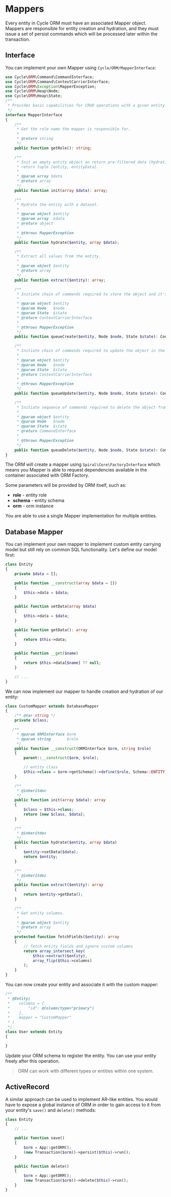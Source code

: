 # Mappers
Every entity in Cycle ORM must have an associated Mapper object. Mappers are responsible for entity creation and hydration, and they must issue a set of persist commands which will be processed later within the transaction.

## Interface
You can implement your own Mapper using `Cycle/ORM/MapperInterface`:

```php
use Cycle\ORM\Command\CommandInterface;
use Cycle\ORM\Command\ContextCarrierInterface;
use Cycle\ORM\Exception\MapperException;
use Cycle\ORM\Heap\Node;
use Cycle\ORM\Heap\State;
/**
 * Provides basic capabilities for CRUD operations with a given entity class (role).
 */
interface MapperInterface
{
    /**
     * Get the role name the mapper is responsible for.
     *
     * @return string
     */
    public function getRole(): string;

    /**
     * Init an empty entity object an return pre-filtered data (hydration will happen on a later stage). Must
     * return tuple [entity, entityData].
     *
     * @param array $data
     * @return array
     */
    public function init(array $data): array;

    /**
     * Hydrate the entity with a dataset.
     *
     * @param object $entity
     * @param array  $data
     * @return object
     *
     * @throws MapperException
     */
    public function hydrate($entity, array $data);

    /**
     * Extract all values from the entity.
     *
     * @param object $entity
     * @return array
     */
    public function extract($entity): array;

    /**
     * Initiate chain of commands required to store the object and it's data into persistent storage.
     *
     * @param object $entity
     * @param Node   $node
     * @param State  $state
     * @return ContextCarrierInterface
     *
     * @throws MapperException
     */
    public function queueCreate($entity, Node $node, State $state): ContextCarrierInterface;

    /**
     * Initiate chain of commands required to update the object in the persistent storage.
     *
     * @param object $entity
     * @param Node   $node
     * @param State  $state
     * @return ContextCarrierInterface
     *
     * @throws MapperException
     */
    public function queueUpdate($entity, Node $node, State $state): ContextCarrierInterface;

    /**
     * Initiate sequence of commands required to delete the object from the persistent storage.
     *
     * @param object $entity
     * @param Node   $node
     * @param State  $state
     * @return CommandInterface
     *
     * @throws MapperException
     */
    public function queueDelete($entity, Node $node, State $state): CommandInterface;
}
```

The ORM will create a mapper using `Spiral\Core\FactoryInterface` which means you Mapper is able to request dependencies available in
the container associated with ORM Factory.

Some parameters will be provided by ORM itself, such as:
  * **role** - entity role
  * **schema** - entity schema
  * **orm** - orm instance

You are able to use a single Mapper implementation for multiple entities.

## Database Mapper
You can implement your own mapper to implement custom entity carrying model but still rely on common SQL functionality.
Let's define our model first:

```php
class Entity
{
    private $data = [];

    public function __construct(array $data = [])
    {
        $this->data = $data;
    }

    public function setData(array $data)
    {
        $this->data = $data;
    }

    public function getData(): array
    {
        return $this->data;
    }

    public function __get($name)
    {
        return $this->data[$name] ?? null;
    }

    // ...
}
```

We can now implement our mapper to handle creation and hydration of our entity:

```php
class CustomMapper extends DatabaseMapper
{
    /** @var string */
    private $class;

   /**
     * @param ORMInterface $orm
     * @param string       $role
     */
    public function __construct(ORMInterface $orm, string $role)
    {
        parent::__construct($orm, $role);

        // entity class
        $this->class = $orm->getSchema()->define($role, Schema::ENTITY);
    }

    /**
     * @inheritdoc
     */
    public function init(array $data): array
    {
        $class = $this->class;
        return [new $class, $data];
    }

    /**
     * @inheritdoc
     */
    public function hydrate($entity, array $data)
    {
        $entity->setData($data);
        return $entity;
    }

    /**
     * @inheritdoc
     */
    public function extract($entity): array
    {
        return $entity->getData();
    }

    /**
     * Get entity columns.
     *
     * @param object $entity
     * @return array
     */
    protected function fetchFields($entity): array
    {
        // fetch entity fields and ignore custom columns
        return array_intersect_key(
            $this->extract($entity),
            array_flip($this->columns)
        );
    }
}
```

You can now create your entity and associate it with the custom mapper:

```php
/**
 * @Entity(
 *    columns = {
 *        "id": @Column(type="primary")
 *    },
 *    mapper = "CustomMapper"
 * )
 */
class User extends Entity
{

}
```

Update your ORM schema to register the entity. You can use your entity freely after this operation.

> ORM can work with different types or entities within one system.

## ActiveRecord
A similar approach can be used to implement AR-like entities. You would have to expose a global instance of ORM in order to gain access to it
from your entity's `save()` and `delete()` methods:

```php
class Entity
{
    // ...

    public function save()
    {
        $orm = App::getORM();
        (new Transaction($orm))->persist($this)->run();
    }

    public function delete()
    {
        $orm = App::getORM();
        (new Transaction($orm))->delete($this)->run();
    }
}
```
